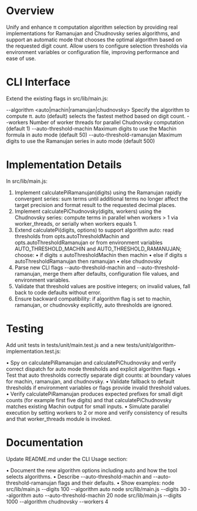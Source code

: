 # Overview

Unify and enhance π computation algorithm selection by providing real implementations for Ramanujan and Chudnovsky series algorithms, and support an automatic mode that chooses the optimal algorithm based on the requested digit count. Allow users to configure selection thresholds via environment variables or configuration file, improving performance and ease of use.

# CLI Interface

Extend the existing flags in src/lib/main.js:

--algorithm <auto|machin|ramanujan|chudnovsky>   Specify the algorithm to compute π. auto (default) selects the fastest method based on digit count.
--workers <n>                                    Number of worker threads for parallel Chudnovsky computation (default 1)
--auto-threshold-machin <n>                      Maximum digits to use the Machin formula in auto mode (default 50)
--auto-threshold-ramanujan <n>                   Maximum digits to use the Ramanujan series in auto mode (default 500)

# Implementation Details

In src/lib/main.js:

1. Implement calculatePiRamanujan(digits) using the Ramanujan rapidly convergent series: sum terms until additional terms no longer affect the target precision and format result to the requested decimal places.
2. Implement calculatePiChudnovsky(digits, workers) using the Chudnovsky series: compute terms in parallel when workers > 1 via worker_threads, or serially when workers equals 1.
3. Extend calculatePi(digits, options) to support algorithm auto: read thresholds from opts.autoThresholdMachin and opts.autoThresholdRamanujan or from environment variables AUTO_THRESHOLD_MACHIN and AUTO_THRESHOLD_RAMANUJAN; choose:
   • if digits ≤ autoThresholdMachin then machin
   • else if digits ≤ autoThresholdRamanujan then ramanujan
   • else chudnovsky
4. Parse new CLI flags --auto-threshold-machin and --auto-threshold-ramanujan, merge them after defaults, configuration file values, and environment variables.
5. Validate that threshold values are positive integers; on invalid values, fall back to code defaults without error.
6. Ensure backward compatibility: if algorithm flag is set to machin, ramanujan, or chudnovsky explicitly, auto thresholds are ignored.

# Testing

Add unit tests in tests/unit/main.test.js and a new tests/unit/algorithm-implementation.test.js:

• Spy on calculatePiRamanujan and calculatePiChudnovsky and verify correct dispatch for auto mode thresholds and explicit algorithm flags.
• Test that auto thresholds correctly separate digit counts: at boundary values for machin, ramanujan, and chudnovsky.
• Validate fallback to default thresholds if environment variables or flags provide invalid threshold values.
• Verify calculatePiRamanujan produces expected prefixes for small digit counts (for example first five digits) and that calculatePiChudnovsky matches existing Machin output for small inputs.
• Simulate parallel execution by setting workers to 2 or more and verify consistency of results and that worker_threads module is invoked.

# Documentation

Update README.md under the CLI Usage section:

• Document the new algorithm options including auto and how the tool selects algorithms.
• Describe --auto-threshold-machin and --auto-threshold-ramanujan flags and their defaults.
• Show examples:
  node src/lib/main.js --digits 100 --algorithm auto
  node src/lib/main.js --digits 30 --algorithm auto --auto-threshold-machin 20
  node src/lib/main.js --digits 1000 --algorithm chudnovsky --workers 4